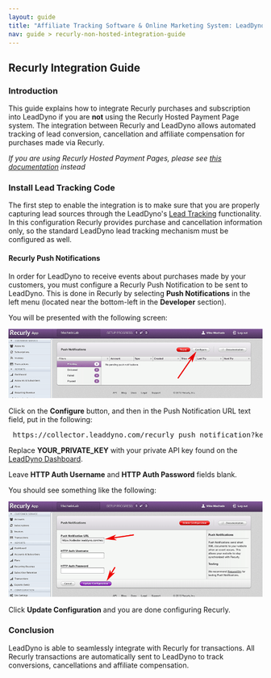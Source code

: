 ```yaml
---
layout: guide
title: "Affiliate Tracking Software & Online Marketing System: LeadDyno"
nav: guide > recurly-non-hosted-integration-guide
---
```


## Recurly Integration Guide

### Introduction

This guide explains how to integrate Recurly purchases and subscription into LeadDyno if you are **not** using the
Recurly Hosted Payment Page system. The integration between Recurly and LeadDyno allows automated tracking of lead
conversion, cancellation and affiliate compensation for purchases made via Recurly.

*If you are using Recurly Hosted Payment Pages, please see [this documentation](/recurly-integration-guide.html) instead*

### Install Lead Tracking Code

The first step to enable the integration is to make sure that you are properly capturing lead sources through the
LeadDyno's [Lead Tracking](http://localhost:4000/installation.html#lead_tracking) functionality.  In this configuration
Recurly provides purchase and cancellation information only, so the standard LeadDyno lead tracking mechanism must be
configured as well.

#### Recurly Push Notifications

In order for LeadDyno to receive events about purchases made by your customers, you must configure a Recurly Push Notification
to be sent to LeadDyno. This is done in Recurly by selecting **Push Notifications** in the left menu (located near the bottom-left
in the **Developer** section).

You will be presented with the following screen:

![Recurly Push Notifications](/img/recurly_guide_push_notifications.png)

Click on the **Configure** button, and then in the Push Notification URL text field, put in the following:

<pre>
 https://collector.leaddyno.com/recurly_push_notification?key=YOUR_PRIVATE_KEY
</pre>

Replace **YOUR_PRIVATE_KEY** with your private API key found on the [LeadDyno Dashboard](https://app.leaddyno.com/settings/account).

Leave **HTTP Auth Username** and **HTTP Auth Password** fields blank.

You should see something like the following:

![Recurly Push Notifications Settings](/img/recurly_guide_push_settings.png)

Click **Update Configuration** and you are done configuring Recurly.


### Conclusion

LeadDyno is able to seamlessly integrate with Recurly for transactions. All Recurly transactions are automatically sent
to LeadDyno to track conversions, cancellations and affiliate compensation.
